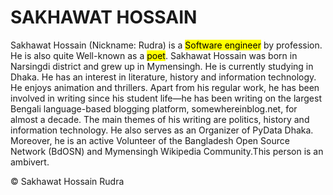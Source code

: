 <h1>SAKHAWAT HOSSAIN</h1>

Sakhawat Hossain (Nickname: Rudra) is a <mark>Software engineer</mark> by profession. He is also quite Well-known as a <mark>poet</mark>. Sakhawat Hossain was born in Narsingdi district and grew up in Mymensingh. He is currently studying in Dhaka. He has an interest in literature, history and information technology. He enjoys animation and thrillers. Apart from his regular work, he has been involved in writing since his student life—he has been writing on the largest Bengali language-based blogging platform, somewhereinblog.net, for almost a decade. The main themes of his writing are politics, history and information technology. He also serves as an Organizer of PyData Dhaka. Moreover, he is an active Volunteer of the Bangladesh Open Source Network (BdOSN) and Mymensingh Wikipedia Community.This person is an ambivert.

© Sakhawat Hossain Rudra
